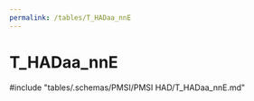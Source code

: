 ```yaml
---
permalink: /tables/T_HADaa_nnE
---
```

# T_HADaa_nnE

<!-- ATTENTION : Ne pas supprimer ou modifier la ligne ci-dessous -->
#include "tables/.schemas/PMSI/PMSI HAD/T_HADaa_nnE.md"
<!-- ATTENTION : Ne pas supprimer ou modifier la ligne ci-dessus -->
